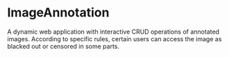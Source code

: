 # ImageAnnotation
A dynamic web application with interactive CRUD operations of annotated images. According to specific rules, certain users can access the image as blacked out or censored in some parts.
